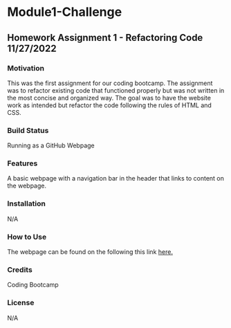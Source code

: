 # Module1-Challenge
## Homework Assignment 1 - Refactoring Code 11/27/2022

### Motivation
This was the first assignment for our coding bootcamp. The assignment was to refactor existing code that functioned properly 
but was not written in the most concise and organized way. The goal was to have the website work as intended but refactor
the code following the rules of HTML and CSS.

### Build Status
Running as a GitHub Webpage

### Features
A basic webpage with a navigation bar in the header that links to content on the webpage.

### Installation
N/A

### How to Use
The webpage can be found on the following this link [here.](https://aguilarj5.github.io/Module1-Challenge/)

### Credits
Coding Bootcamp

### License
N/A



